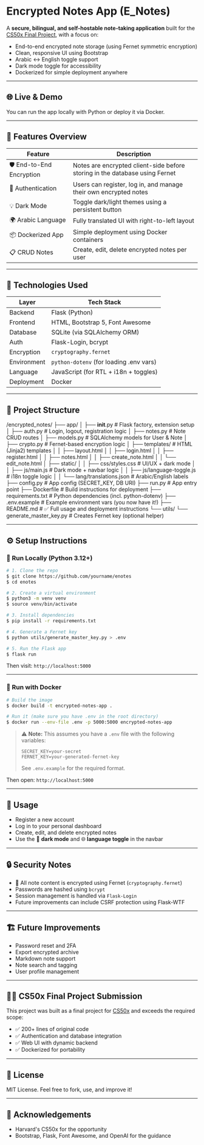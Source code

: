# Encrypted Notes App (E_Notes)

A **secure, bilingual, and self-hostable note-taking application** built for the [CS50x Final Project](https://cs50.harvard.edu/x/2024/final/), with a focus on:

- End-to-end encrypted note storage (using Fernet symmetric encryption)
- Clean, responsive UI using Bootstrap
- Arabic ↔ English toggle support
- Dark mode toggle for accessibility
- Dockerized for simple deployment anywhere

---

## 🌐 Live & Demo

You can run the app locally with Python or deploy it via Docker.

---

## 🚀 Features Overview

| Feature                   | Description                                                                 |
| ------------------------- | --------------------------------------------------------------------------- |
| 🛡️ End-to-End Encryption | Notes are encrypted client-side before storing in the database using Fernet |
| 🔐 Authentication         | Users can register, log in, and manage their own encrypted notes            |
| 💡 Dark Mode              | Toggle dark/light themes using a persistent button                          |
| 🌍 Arabic Language        | Fully translated UI with right-to-left layout                               |
| 📦 Dockerized App         | Simple deployment using Docker containers                                   |
| 📋 CRUD Notes             | Create, edit, delete encrypted notes per user                               |

---

## 🧰 Technologies Used

| Layer       | Tech Stack                              |
| ----------- | --------------------------------------- |
| Backend     | Flask (Python)                          |
| Frontend    | HTML, Bootstrap 5, Font Awesome         |
| Database    | SQLite (via SQLAlchemy ORM)             |
| Auth        | Flask-Login, bcrypt                     |
| Encryption  | `cryptography.fernet`                   |
| Environment | `python-dotenv` (for loading .env vars) |
| Language    | JavaScript (for RTL + i18n + toggles)   |
| Deployment  | Docker                                  |

---

## 📁 Project Structure

/encrypted_notes/
├── app/
│ ├── __init__.py # Flask factory, extension setup
│ ├── auth.py # Login, logout, registration logic
│ ├── notes.py # Note CRUD routes
│ ├── models.py # SQLAlchemy models for User & Note
│ ├── crypto.py # Fernet-based encryption logic
│ ├── templates/ # HTML (Jinja2) templates
│ │ ├── layout.html
│ │ ├── login.html
│ │ ├── register.html
│ │ ├── notes.html
│ │ ├── create_note.html
│ │ └── edit_note.html
│ ├── static/
│ │ ├── css/styles.css # UI/UX + dark mode
│ │ ├── js/main.js # Dark mode + navbar logic
│ │ ├── js/language-toggle.js # i18n toggle logic
│ │ └── lang/translations.json # Arabic/English labels
├── config.py # App config (SECRET_KEY, DB URI)
├── run.py # App entry point
├── Dockerfile # Build instructions for deployment
├── requirements.txt # Python dependencies (incl. python-dotenv)
├── .env.example # Example environment vars (you now have it!)
├── README.md # ✅ Full usage and deployment instructions
└── utils/
 └── generate_master_key.py # Creates Fernet key (optional helper)

---

## ⚙️ Setup Instructions

### 🐍 Run Locally (Python 3.12+)

```bash
# 1. Clone the repo
$ git clone https://github.com/yourname/enotes
$ cd enotes

# 2. Create a virtual environment
$ python3 -m venv venv
$ source venv/bin/activate

# 3. Install dependencies
$ pip install -r requirements.txt

# 4. Generate a Fernet key
$ python utils/generate_master_key.py > .env

# 5. Run the Flask app
$ flask run
```

Then visit: `http://localhost:5000`

---

### 🐳 Run with Docker

```bash
# Build the image
$ docker build -t encrypted-notes-app .

# Run it (make sure you have .env in the root directory)
$ docker run --env-file .env -p 5000:5000 encrypted-notes-app
```

> ⚠️ **Note:** This assumes you have a `.env` file with the following variables:
> 
> ```env
> SECRET_KEY=your-secret
> FERNET_KEY=your-generated-fernet-key
> ```
> 
> See `.env.example` for the required format.

Then open: `http://localhost:5000`

---

## 📝 Usage

- Register a new account
- Log in to your personal dashboard
- Create, edit, and delete encrypted notes
- Use the 🌙 **dark mode** and 🌐 **language toggle** in the navbar

---

## 🔒 Security Notes

- 🔐 All note content is encrypted using Fernet (`cryptography.fernet`)
- Passwords are hashed using `bcrypt`
- Session management is handled via `Flask-Login`
- Future improvements can include CSRF protection using Flask-WTF

---

## 🏗️ Future Improvements

- Password reset and 2FA
- Export encrypted archive
- Markdown note support
- Note search and tagging
- User profile management

---

## 🧑‍🎓 CS50x Final Project Submission

This project was built as a final project for [CS50x](https://cs50.harvard.edu/x/2024/final/) and exceeds the required scope:

- ✅ 200+ lines of original code
- ✅ Authentication and database integration
- ✅ Web UI with dynamic backend
- ✅ Dockerized for portability

---

## 📜 License

MIT License. Feel free to fork, use, and improve it!

---

## 🙏 Acknowledgements

- Harvard's CS50x for the opportunity
- Bootstrap, Flask, Font Awesome, and OpenAI for the guidance
